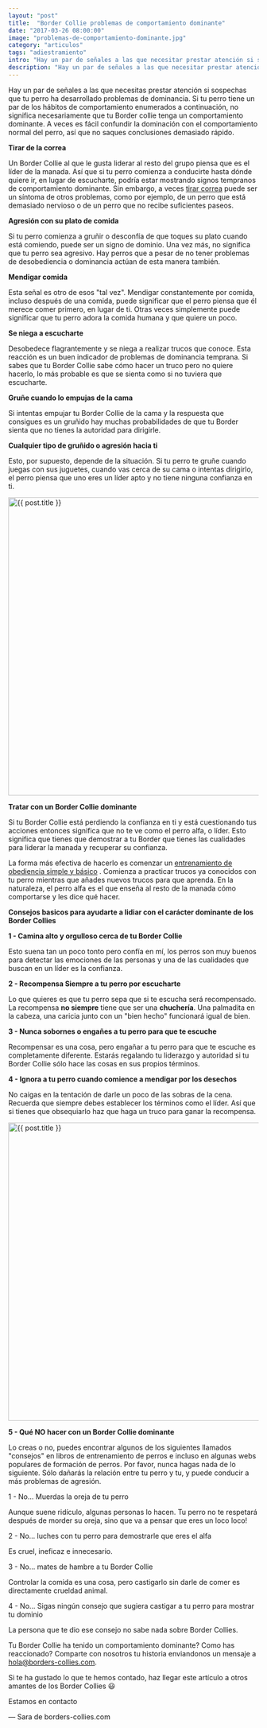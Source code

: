```yaml
---
layout: "post"
title:  "Border Collie problemas de comportamiento dominante"
date: "2017-03-26 08:00:00"
image: "problemas-de-comportamiento-dominante.jpg"
category: "articulos"
tags: "adiestramiento"
intro: "Hay un par de señales a las que necesitar prestar atención si sospechas que tu perro ha desarrollado problemas de dominancia."
description: "Hay un par de señales a las que necesitar prestar atención si sospechas que tu perro ha desarrollado problemas de dominancia."
---
```


Hay un par de señales a las que necesitas prestar atención si sospechas que tu perro ha desarrollado problemas de dominancia. Si tu perro tiene un par de los hábitos de comportamiento enumerados a continuación, no significa necesariamente que tu Border collie tenga un comportamiento dominante. A veces es fácil confundir la dominación con el comportamiento normal del perro, así que no saques conclusiones demasiado rápido.

 **Tirar de la correa**

Un Border Collie al que le gusta liderar al resto del grupo piensa que es el líder de la manada. Así que si tu perro comienza a conducirte hasta dónde quiere ir, en lugar de escucharte, podría estar mostrando signos tempranos de comportamiento dominante. Sin embargo, a veces [tirar correa](http://www.borders-collies.com/como-educar-a-tu-border-collie-para-que-deje-de-tirar-de-la-correa/) puede ser un síntoma de otros problemas, como por ejemplo, de un perro que está demasiado nervioso o de un perro que no recibe suficientes paseos.

 **Agresión con su plato de comida**

Si tu perro comienza a gruñir o desconfía de que toques su plato cuando está comiendo, puede ser un signo de dominio. Una vez más, no significa que tu perro sea agresivo. Hay perros que a pesar de no tener problemas de desobediencia o dominancia actúan de esta manera también.

 **Mendigar comida**

Esta señal es otro de esos "tal vez". Mendigar constantemente por comida, incluso después de una comida, puede significar que el perro piensa que él merece comer primero, en lugar de ti. Otras veces simplemente puede significar que tu perro adora la comida humana y que quiere un poco.

 **Se niega a escucharte**

Desobedece flagrantemente y se niega a realizar trucos que conoce. Esta reacción es un buen indicador de problemas de dominancia temprana. Si sabes que tu Border Collie sabe cómo hacer un truco pero no quiere hacerlo, lo más probable es que se sienta como si no tuviera que escucharte.

 **Gruñe cuando lo empujas de la cama**

Si intentas empujar tu Border Collie de la cama y la respuesta que consigues es un gruñido hay muchas probabilidades de que tu Border sienta que no tienes la autoridad para dirigirle.

 **Cualquier tipo de gruñido o agresión hacia ti**

Esto, por supuesto, depende de la situación. Si tu perro te gruñe cuando juegas con sus juguetes, cuando vas cerca de su cama o intentas dirigirlo, el perro piensa que uno eres un líder apto y no tiene ninguna confianza en ti.

<div class="text-center">
<img src= "{{site.url}}/assets/img/articulos/Border-collie-problemas-te-ignora.jpg" width="600" height="auto" alt="{{ post.title }}">
</div>

 **Tratar con un Border Collie dominante**

Si tu Border Collie está perdiendo la confianza en ti y está cuestionando tus acciones entonces significa que no te ve como el perro alfa, o líder. Esto significa que tienes que demostrar a tu Border que tienes las cualidades para liderar la manada y recuperar su confianza.

La forma más efectiva de hacerlo es comenzar un [entrenamiento de obediencia simple y básico](http://www.borders-collies.com/border-collie-adiestramiento/) . Comienza a practicar trucos ya conocidos con tu perro mientras que añades nuevos trucos para que aprenda. En la naturaleza, el perro alfa es el que enseña al resto de la manada cómo comportarse y les dice qué hacer.

 **Consejos basicos para ayudarte a lidiar con el carácter dominante de los Border Collies**

 **1 - Camina alto y orgulloso cerca de tu Border Collie**

Esto suena tan un poco tonto pero confía en mí, los perros son muy buenos para detectar las emociones de las personas y una de las cualidades que buscan en un líder es la confianza.

 **2 - Recompensa Siempre a tu perro por escucharte**

Lo que quieres es que tu perro sepa que si te escucha será recompensado. La recompensa <b>no siempre</b> tiene que ser una <b>chuchería</b>. Una palmadita en la cabeza, una caricia junto con un "bien hecho" funcionará igual de bien.

 **3 - Nunca sobornes o engañes a tu perro para que te escuche**

Recompensar es una cosa, pero engañar a tu perro para que te escuche es completamente diferente. Estarás regalando tu liderazgo y autoridad si tu Border Collie sólo hace las cosas en sus propios términos.

 **4 - Ignora a tu perro cuando comience a mendigar por los desechos**

No caigas en la tentación de darle un poco de las sobras de la cena. Recuerda que siempre debes establecer los términos como el líder. Así que si tienes que obsequiarlo haz que haga un truco para ganar la recompensa.

<div class="text-center">
<img src= "{{site.url}}/assets/img/articulos/Border-collie-problemas-de-comportamiento-dominante.jpg" width="600" height="auto" alt="{{ post.title }}">
</div>

 **5 - Qué NO hacer con un Border Collie dominante**

Lo creas o no, puedes encontrar algunos de los siguientes llamados "consejos" en libros de entrenamiento de perros e incluso en algunas webs populares de formación de perros. Por favor, nunca hagas nada de lo siguiente. Sólo dañarás la relación entre tu perro y tu, y puede conducir a más problemas de agresión.

1 - No... Muerdas la oreja de tu perro

Aunque suene ridículo, algunas personas lo hacen. Tu perro no te respetará después de morder su oreja, sino que va a pensar que eres un loco loco!

 2 - No... luches con tu perro para demostrarle que eres el alfa

Es cruel, ineficaz e innecesario.

 3 - No... mates de hambre a tu Border Collie

Controlar la comida es una cosa, pero castigarlo sin darle de comer es directamente crueldad animal.

 4 - No... Sigas ningún consejo que sugiera castigar a tu perro para mostrar tu dominio

La persona que te dio ese consejo no sabe nada sobre Border Collies.

Tu Border Collie ha tenido un comportamiento dominante? Como has reaccionado? Comparte con nosotros tu historia enviandonos un mensaje a hola@borders-collies.com.<br>

Si te ha gustado lo que te hemos contado, haz llegar este artículo a otros amantes de los Border Collies 😃

Estamos en contacto

— Sara de borders-collies.com
